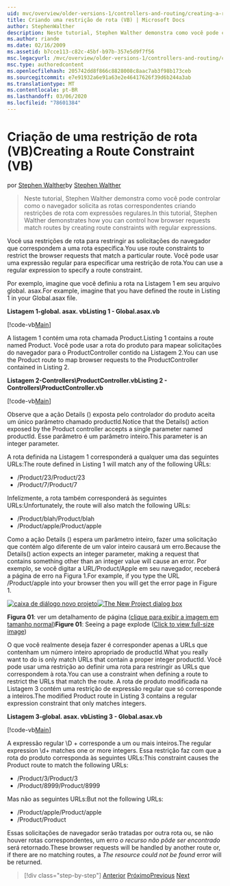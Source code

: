 ```yaml
---
uid: mvc/overview/older-versions-1/controllers-and-routing/creating-a-route-constraint-vb
title: Criando uma restrição de rota (VB) | Microsoft Docs
author: StephenWalther
description: Neste tutorial, Stephen Walther demonstra como você pode controlar como o navegador solicita as rotas correspondentes criando restrições de rota com expressões regulares.
ms.author: riande
ms.date: 02/16/2009
ms.assetid: b7cce113-c82c-45bf-b97b-357e5d9f7f56
msc.legacyurl: /mvc/overview/older-versions-1/controllers-and-routing/creating-a-route-constraint-vb
msc.type: authoredcontent
ms.openlocfilehash: 205742dd8f866c8828008c8aac7ab3f98b173ceb
ms.sourcegitcommit: e7e91932a6e91a63e2e46417626f39d6b244a3ab
ms.translationtype: MT
ms.contentlocale: pt-BR
ms.lasthandoff: 03/06/2020
ms.locfileid: "78601384"
---
```

# <a name="creating-a-route-constraint-vb"></a><span data-ttu-id="18d0e-103">Criação de uma restrição de rota (VB)</span><span class="sxs-lookup"><span data-stu-id="18d0e-103">Creating a Route Constraint (VB)</span></span>

<span data-ttu-id="18d0e-104">por [Stephen Walther](https://github.com/StephenWalther)</span><span class="sxs-lookup"><span data-stu-id="18d0e-104">by [Stephen Walther](https://github.com/StephenWalther)</span></span>

> <span data-ttu-id="18d0e-105">Neste tutorial, Stephen Walther demonstra como você pode controlar como o navegador solicita as rotas correspondentes criando restrições de rota com expressões regulares.</span><span class="sxs-lookup"><span data-stu-id="18d0e-105">In this tutorial, Stephen Walther demonstrates how you can control how browser requests match routes by creating route constraints with regular expressions.</span></span>

<span data-ttu-id="18d0e-106">Você usa restrições de rota para restringir as solicitações do navegador que correspondem a uma rota específica.</span><span class="sxs-lookup"><span data-stu-id="18d0e-106">You use route constraints to restrict the browser requests that match a particular route.</span></span> <span data-ttu-id="18d0e-107">Você pode usar uma expressão regular para especificar uma restrição de rota.</span><span class="sxs-lookup"><span data-stu-id="18d0e-107">You can use a regular expression to specify a route constraint.</span></span>

<span data-ttu-id="18d0e-108">Por exemplo, imagine que você definiu a rota na Listagem 1 em seu arquivo global. asax.</span><span class="sxs-lookup"><span data-stu-id="18d0e-108">For example, imagine that you have defined the route in Listing 1 in your Global.asax file.</span></span>

<span data-ttu-id="18d0e-109">**Listagem 1-global. asax. vb**</span><span class="sxs-lookup"><span data-stu-id="18d0e-109">**Listing 1 - Global.asax.vb**</span></span>

[!code-vb[Main](creating-a-route-constraint-vb/samples/sample1.vb)]

<span data-ttu-id="18d0e-110">A listagem 1 contém uma rota chamada Product.</span><span class="sxs-lookup"><span data-stu-id="18d0e-110">Listing 1 contains a route named Product.</span></span> <span data-ttu-id="18d0e-111">Você pode usar a rota do produto para mapear solicitações do navegador para o ProductController contido na Listagem 2.</span><span class="sxs-lookup"><span data-stu-id="18d0e-111">You can use the Product route to map browser requests to the ProductController contained in Listing 2.</span></span>

<span data-ttu-id="18d0e-112">**Listagem 2-Controllers\ProductController.vb**</span><span class="sxs-lookup"><span data-stu-id="18d0e-112">**Listing 2 - Controllers\ProductController.vb**</span></span>

[!code-vb[Main](creating-a-route-constraint-vb/samples/sample2.vb)]

<span data-ttu-id="18d0e-113">Observe que a ação Details () exposta pelo controlador do produto aceita um único parâmetro chamado productId.</span><span class="sxs-lookup"><span data-stu-id="18d0e-113">Notice that the Details() action exposed by the Product controller accepts a single parameter named productId.</span></span> <span data-ttu-id="18d0e-114">Esse parâmetro é um parâmetro inteiro.</span><span class="sxs-lookup"><span data-stu-id="18d0e-114">This parameter is an integer parameter.</span></span>

<span data-ttu-id="18d0e-115">A rota definida na Listagem 1 corresponderá a qualquer uma das seguintes URLs:</span><span class="sxs-lookup"><span data-stu-id="18d0e-115">The route defined in Listing 1 will match any of the following URLs:</span></span>

- <span data-ttu-id="18d0e-116">/Product/23</span><span class="sxs-lookup"><span data-stu-id="18d0e-116">/Product/23</span></span>
- <span data-ttu-id="18d0e-117">/Product/7</span><span class="sxs-lookup"><span data-stu-id="18d0e-117">/Product/7</span></span>

<span data-ttu-id="18d0e-118">Infelizmente, a rota também corresponderá às seguintes URLs:</span><span class="sxs-lookup"><span data-stu-id="18d0e-118">Unfortunately, the route will also match the following URLs:</span></span>

- <span data-ttu-id="18d0e-119">/Product/blah</span><span class="sxs-lookup"><span data-stu-id="18d0e-119">/Product/blah</span></span>
- <span data-ttu-id="18d0e-120">/Product/apple</span><span class="sxs-lookup"><span data-stu-id="18d0e-120">/Product/apple</span></span>

<span data-ttu-id="18d0e-121">Como a ação Details () espera um parâmetro inteiro, fazer uma solicitação que contém algo diferente de um valor inteiro causará um erro.</span><span class="sxs-lookup"><span data-stu-id="18d0e-121">Because the Details() action expects an integer parameter, making a request that contains something other than an integer value will cause an error.</span></span> <span data-ttu-id="18d0e-122">Por exemplo, se você digitar a URL/Product/Apple em seu navegador, receberá a página de erro na Figura 1.</span><span class="sxs-lookup"><span data-stu-id="18d0e-122">For example, if you type the URL /Product/apple into your browser then you will get the error page in Figure 1.</span></span>

<span data-ttu-id="18d0e-123">[![caixa de diálogo novo projeto](creating-a-route-constraint-vb/_static/image1.jpg)](creating-a-route-constraint-vb/_static/image1.png)</span><span class="sxs-lookup"><span data-stu-id="18d0e-123">[![The New Project dialog box](creating-a-route-constraint-vb/_static/image1.jpg)](creating-a-route-constraint-vb/_static/image1.png)</span></span>

<span data-ttu-id="18d0e-124">**Figura 01**: ver um detalhamento de página ([clique para exibir a imagem em tamanho normal](creating-a-route-constraint-vb/_static/image2.png))</span><span class="sxs-lookup"><span data-stu-id="18d0e-124">**Figure 01**: Seeing a page explode ([Click to view full-size image](creating-a-route-constraint-vb/_static/image2.png))</span></span>

<span data-ttu-id="18d0e-125">O que você realmente deseja fazer é corresponder apenas a URLs que contenham um número inteiro apropriado de productId.</span><span class="sxs-lookup"><span data-stu-id="18d0e-125">What you really want to do is only match URLs that contain a proper integer productId.</span></span> <span data-ttu-id="18d0e-126">Você pode usar uma restrição ao definir uma rota para restringir as URLs que correspondem à rota.</span><span class="sxs-lookup"><span data-stu-id="18d0e-126">You can use a constraint when defining a route to restrict the URLs that match the route.</span></span> <span data-ttu-id="18d0e-127">A rota de produto modificada na Listagem 3 contém uma restrição de expressão regular que só corresponde a inteiros.</span><span class="sxs-lookup"><span data-stu-id="18d0e-127">The modified Product route in Listing 3 contains a regular expression constraint that only matches integers.</span></span>

<span data-ttu-id="18d0e-128">**Listagem 3-global. asax. vb**</span><span class="sxs-lookup"><span data-stu-id="18d0e-128">**Listing 3 - Global.asax.vb**</span></span>

[!code-vb[Main](creating-a-route-constraint-vb/samples/sample3.vb)]

<span data-ttu-id="18d0e-129">A expressão regular \D + corresponde a um ou mais inteiros.</span><span class="sxs-lookup"><span data-stu-id="18d0e-129">The regular expression \d+ matches one or more integers.</span></span> <span data-ttu-id="18d0e-130">Essa restrição faz com que a rota do produto corresponda às seguintes URLs:</span><span class="sxs-lookup"><span data-stu-id="18d0e-130">This constraint causes the Product route to match the following URLs:</span></span>

- <span data-ttu-id="18d0e-131">/Product/3</span><span class="sxs-lookup"><span data-stu-id="18d0e-131">/Product/3</span></span>
- <span data-ttu-id="18d0e-132">/Product/8999</span><span class="sxs-lookup"><span data-stu-id="18d0e-132">/Product/8999</span></span>

<span data-ttu-id="18d0e-133">Mas não as seguintes URLs:</span><span class="sxs-lookup"><span data-stu-id="18d0e-133">But not the following URLs:</span></span>

- <span data-ttu-id="18d0e-134">/Product/apple</span><span class="sxs-lookup"><span data-stu-id="18d0e-134">/Product/apple</span></span>
- <span data-ttu-id="18d0e-135">/Product</span><span class="sxs-lookup"><span data-stu-id="18d0e-135">/Product</span></span>

<span data-ttu-id="18d0e-136">Essas solicitações de navegador serão tratadas por outra rota ou, se não houver rotas correspondentes, um erro *o recurso não pôde ser encontrado* será retornado.</span><span class="sxs-lookup"><span data-stu-id="18d0e-136">These browser requests will be handled by another route or, if there are no matching routes, a *The resource could not be found* error will be returned.</span></span>

> [!div class="step-by-step"]
> <span data-ttu-id="18d0e-137">[Anterior](creating-custom-routes-vb.md)
> [Próximo](creating-a-custom-route-constraint-vb.md)</span><span class="sxs-lookup"><span data-stu-id="18d0e-137">[Previous](creating-custom-routes-vb.md)
[Next](creating-a-custom-route-constraint-vb.md)</span></span>
